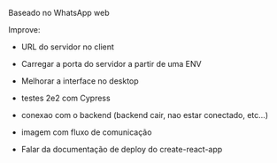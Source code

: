 Baseado no WhatsApp web

Improve:
- URL do servidor no client
- Carregar a porta do servidor a partir de uma ENV
- Melhorar a interface no desktop
- testes 2e2 com Cypress
- conexao com o backend (backend cair, nao estar conectado, etc...)
- imagem com fluxo de comunicação

- Falar da documentação de deploy do create-react-app
